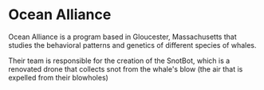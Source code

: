 # Ocean Alliance

Ocean Alliance is a program based in Gloucester, Massachusetts that studies the behavioral patterns and genetics of different species of whales.

Their team is responsible for the creation of the SnotBot, which is a renovated drone that collects snot from the whale's blow (the air that is expelled from their blowholes)
